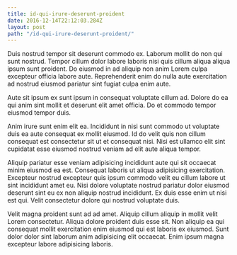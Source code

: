 ```yaml
---
title: id-qui-irure-deserunt-proident
date: 2016-12-14T22:12:03.284Z
layout: post
path: "/id-qui-irure-deserunt-proident/"
---
```


Duis nostrud tempor sit deserunt commodo ex. Laborum mollit do non qui sunt nostrud. Tempor cillum dolor labore laboris nisi quis cillum aliqua aliqua ipsum sunt proident. Do eiusmod in ad aliquip non anim Lorem culpa excepteur officia labore aute. Reprehenderit enim do nulla aute exercitation ad nostrud eiusmod pariatur sint fugiat culpa enim aute.

Aute sit ipsum ex sunt ipsum in consequat voluptate cillum ad. Dolore do ea qui anim sint mollit et deserunt elit amet officia. Do et commodo tempor eiusmod tempor duis.

Anim irure sunt enim elit ea. Incididunt in nisi sunt commodo ut voluptate duis ea aute consequat ex mollit eiusmod. Id do velit quis non cillum consequat est consectetur sit ut et consequat nisi. Nisi est ullamco elit sint cupidatat esse eiusmod nostrud veniam ad elit aute aliqua tempor.

Aliquip pariatur esse veniam adipisicing incididunt aute qui sit occaecat minim eiusmod ea est. Consequat laboris ut aliqua adipisicing exercitation. Excepteur nostrud excepteur quis ipsum commodo velit eu cillum labore ut sint incididunt amet eu. Nisi dolore voluptate nostrud pariatur dolor eiusmod deserunt sint eu ex non aliquip nostrud incididunt. Ex duis esse enim ut nisi est qui. Velit consectetur dolore qui nostrud voluptate duis.

Velit magna proident sunt ad ad amet. Aliquip cillum aliquip in mollit velit Lorem consectetur. Aliqua dolore proident duis esse sit. Non aliquip ea qui consequat mollit exercitation enim eiusmod qui est laboris ex eiusmod. Sunt dolor dolor sint laborum anim adipisicing elit occaecat. Enim ipsum magna excepteur labore adipisicing laboris.